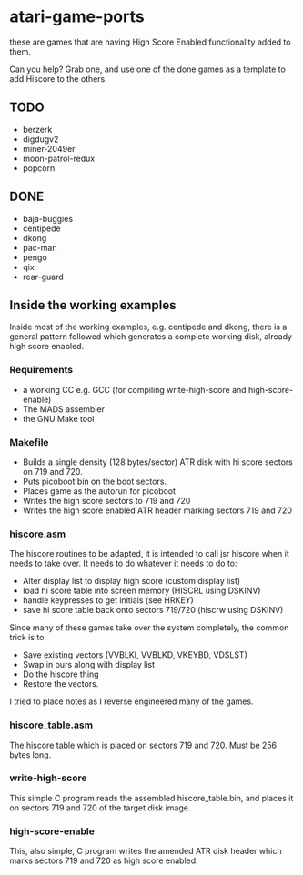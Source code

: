 # atari-game-ports

these are games that are having High Score Enabled functionality added to them.

Can you help? Grab one, and use one of the done games as a template to add Hiscore to the others.

## TODO

* berzerk
* digdugv2
* miner-2049er
* moon-patrol-redux
* popcorn

## DONE

* baja-buggies
* centipede
* dkong
* pac-man
* pengo
* qix
* rear-guard

## Inside the working examples

Inside most of the working examples, e.g. centipede and dkong, there is a general pattern followed which generates a complete working disk, already high score enabled.

### Requirements

* a working CC e.g. GCC (for compiling write-high-score and high-score-enable)
* The MADS assembler 
* the GNU Make tool

### Makefile

* Builds a single density (128 bytes/sector) ATR disk with hi score sectors on 719 and 720. 
* Puts picoboot.bin on the boot sectors.
* Places game as the autorun for picoboot
* Writes the high score sectors to 719 and 720
* Writes the high score enabled ATR header marking sectors 719 and 720

### hiscore.asm

The hiscore routines to be adapted, it is intended to call jsr hiscore when it needs to take over. It needs to do whatever it needs to do to:

* Alter display list to display high score (custom display list)
* load hi score table into screen memory (HISCRL using DSKINV)
* handle keypresses to get initials (see HRKEY)
* save hi score table back onto sectors 719/720 (hiscrw using DSKINV)

Since many of these games take over the system completely, the common trick is to:

* Save existing vectors (VVBLKI, VVBLKD, VKEYBD, VDSLST)
* Swap in ours along with display list
* Do the hiscore thing
* Restore the vectors.

I tried to place notes as I reverse engineered many of the games.

### hiscore_table.asm

The hiscore table which is placed on sectors 719 and 720. Must be 256 bytes long.

### write-high-score

This simple C program reads the assembled hiscore_table.bin, and places it on sectors 719 and 720 of the target disk image.

### high-score-enable

This, also simple, C program writes the amended ATR disk header which marks sectors 719 and 720 as high score enabled.


